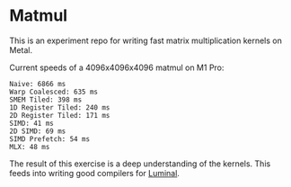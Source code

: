 # Matmul

This is an experiment repo for writing fast matrix multiplication kernels on Metal.

Current speeds of a 4096x4096x4096 matmul on M1 Pro:
```
Naive: 6866 ms
Warp Coalesced: 635 ms
SMEM Tiled: 398 ms
1D Register Tiled: 240 ms
2D Register Tiled: 171 ms
SIMD: 41 ms
2D SIMD: 69 ms
SIMD Prefetch: 54 ms
MLX: 48 ms
```

The result of this exercise is a deep understanding of the kernels. This feeds into writing good compilers for [Luminal](https://github.com/jafioti/luminal).
